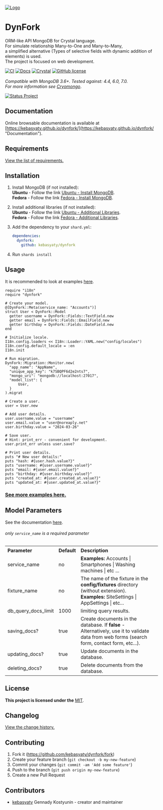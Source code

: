 [![Logo](https://github.com/kebasyaty/dynfork/raw/v0/logo/logo.svg "Logo")](https://github.com/kebasyaty/dynfork "Logo")

# DynFork

ORM-like API MongoDB for Crystal language.
<br>
For simulate relationship Many-to-One and Many-to-Many,
<br>
a simplified alternative (Types of selective fields with dynamic addition of elements) is used.
<br>
The project is focused on web development.

[![CI](https://github.com/kebasyaty/dynfork/workflows/CI/badge.svg)](https://github.com/kebasyaty/dynfork/actions)
[![Docs](https://img.shields.io/badge/docs-available-brightgreen.svg)](https://kebasyaty.github.io/dynfork/)
[![Crystal](https://img.shields.io/badge/crystal-v1.10%2B-red)](https://crystal-lang.org/)
[![GitHub license](https://badgen.net/github/license/kebasyaty/dynfork)](https://github.com/kebasyaty/dynfork/blob/v0/LICENSE)
<br>
<br>
_Compatible with MongoDB 3.6+. Tested against: 4.4, 6.0, 7.0._
<br>
_For more information see [Cryomongo](https://github.com/elbywan/cryomongo "Cryomongo")_.

<p>
  <a href="https://github.com/kebasyaty/dynfork" target="_blank">
    <img src="https://github.com/kebasyaty/dynfork/raw/v0/pictures/status_project/Status_Project-Development-.svg"
      alt="Status Project">
  </a>
</p>

## Documentation

Online browsable documentation is available at [https://kebasyaty.github.io/dynfork/](https://kebasyaty.github.io/dynfork/ "Documentation").

## Requirements

[View the list of requirements.](https://github.com/kebasyaty/dynfork/blob/v0/REQUIREMENTS.md "Requirements")

## Installation

1. Install MongoDB (if not installed):<br>
   **Ubuntu** - Follow the link [Ubuntu - Install MongoDB](https://github.com/kebasyaty/dynfork/blob/v0/UBUNTU_INSTALL_MONGODB.md "Ubuntu - Install MongoDB").<br>
   **Fedora** - Follow the link [Fedora - Install MongoDB](https://github.com/kebasyaty/dynfork/blob/v0/FEDORA_INSTALL_MONGODB.md "Fedora - Install MongoDB").

2. Install additional libraries (if not installed):<br>
   **Ubuntu** - Follow the link [Ubuntu - Additional Libraries](https://github.com/kebasyaty/dynfork/blob/v0/UBUNTU_ADDITIONAL_LIBRARIES.md "Additional Libraries").<br>
   **Fedora** - Follow the link [Fedora - Additional Libraries](https://github.com/kebasyaty/dynfork/blob/v0/FEDORA_ADDITIONAL_LIBRARIES.md "Fedora - Additional Libraries").

3. Add the dependency to your `shard.yml`:

   ```yaml
   dependencies:
     dynfork:
       github: kebasyaty/dynfork
   ```

4. Run `shards install`

## Usage

It is recommended to look at examples [here](https://github.com/kebasyaty/dynfork/tree/v0/examples "here").

```crystal
require "i18n"
require "dynfork"

# Create your model.
@[DynFork::Meta(service_name: "Accounts")]
struct User < DynFork::Model
  getter username = DynFork::Fields::TextField.new
  getter email = DynFork::Fields::EmailField.new
  getter birthday = DynFork::Fields::DateField.new
end

# Initialize locale.
I18n.config.loaders << I18n::Loader::YAML.new("config/locales")
I18n.config.default_locale = :en
I18n.init

# Run migration.
DynFork::Migration::Monitor.new(
  "app_name": "AppName",
  "unique_app_key": "k7SBQPF6d2e2nts7",
  "mongo_uri": "mongodb://localhost:27017",
  "model_list": {
      User,
  }
).migrat

# Create a user.
user = User.new

# Add user details.
user.username.value = "username"
user.email.value = "user@noreaply.net"
user.birthday.value = "2024-03-26"

# Save user.
# Hint: print_err - convenient for development.
user.print_err unless user.save?

# Print user details.
puts "# New user details:"
puts "hash: #{user.hash.value?}"
puts "username: #{user.username.value?}"
puts "email: #{user.email.value?}"
puts "birthday: #{user.birthday.value?}"
puts "created_at: #{user.created_at.value?}"
puts "updated_at: #{user.updated_at.value?}"
```

### [See more examples here.](https://github.com/kebasyaty/dynfork/tree/v0/examples "See more examples here.")

## Model Parameters

See the documentation [here](https://kebasyaty.github.io/dynfork/DynFork/Meta.html "here").

###### only `service_name` is a required parameter

<div>
   <table>
     <tr>
       <th align="left">Parameter</th>
       <th align="left">Default</th>
       <th align="left">Description</th>
     </tr>
     <tr>
       <td align="left">service_name</td>
       <td align="left">no</td>
       <td align="left"><b>Examples:</b> Accounts | Smartphones | Washing machines | etc ... </td>
     </tr>
     <tr>
       <td align="left">fixture_name</td>
       <td align="left">no</td>
       <td align="left">
         The name of the fixture in the <b>config/fixtures</b> directory (without extension).
         <br>
         <b>Examples:</b> SiteSettings | AppSettings | etc...
       </td>
     </tr>
     <tr>
       <td align="left">db_query_docs_limit</td>
       <td align="left">1000</td>
       <td align="left">limiting query results.</td>
     </tr>
     <tr>
       <td align="left">saving_docs?</td>
       <td align="left">true</td>
       <td align="left">Create documents in the database. If <b>false</b> - Alternatively, use it to validate data from web forms (search form, contact form, etc...).</td>
     </tr>
     <tr>
       <td align="left">updating_docs?</td>
       <td align="left">true</td>
       <td align="left">Update documents in the database.</td>
     </tr>
     <tr>
       <td align="left">deleting_docs?</td>
       <td align="left">true</td>
       <td align="left">Delete documents from the database.</td>
     </tr>
   </table>
</div>

## License

**This project is licensed under the** [MIT](https://github.com/kebasyaty/dynfork/blob/v0/LICENSE "MIT").

## Changelog

[View the change history.](https://github.com/kebasyaty/dynfork/blob/v0/CHANGELOG.md "Changelog")

## Contributing

1. Fork it (<https://github.com/kebasyaty/dynfork/fork>)
2. Create your feature branch (`git checkout -b my-new-feature`)
3. Commit your changes (`git commit -am 'Add some feature'`)
4. Push to the branch (`git push origin my-new-feature`)
5. Create a new Pull Request

## Contributors

- [kebasyaty](https://github.com/kebasyaty) Gennady Kostyunin - creator and maintainer
